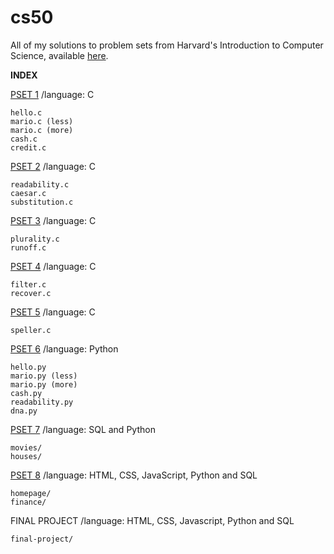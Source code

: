 # cs50
All of my solutions to problem sets from Harvard's Introduction to Computer Science, available <a href="https://cs50.harvard.edu/x/2020/">here</a>.

<b>INDEX</b>

  <a href="https://cs50.harvard.edu/x/2020/psets/1/">PSET 1</a>
    /language: C
    
    hello.c
    mario.c (less)
    mario.c (more)
    cash.c
    credit.c
    
  <a href="https://cs50.harvard.edu/x/2020/psets/2/">PSET 2</a>
    /language: C
    
    readability.c
    caesar.c
    substitution.c
    
  <a href="https://cs50.harvard.edu/x/2020/psets/3/">PSET 3</a>
    /language: C
      
    plurality.c
    runoff.c
      
  <a href="https://cs50.harvard.edu/x/2020/psets/4/">PSET 4</a>
    /language: C
     
    filter.c
    recover.c
      
  <a href="https://cs50.harvard.edu/x/2020/psets/5/">PSET 5</a>
    /language: C
     
    speller.c
      
  <a href="https://cs50.harvard.edu/x/2020/psets/6/">PSET 6</a>
    /language: Python
     
    hello.py
    mario.py (less)
    mario.py (more)
    cash.py
    readability.py
    dna.py
      
   <a href="https://cs50.harvard.edu/x/2020/psets/7/">PSET 7</a>
    /language: SQL and Python
    
    movies/
    houses/
      
   <a href="https://cs50.harvard.edu/x/2020/tracks/web/">PSET 8</a>
    /language: HTML, CSS, JavaScript, Python and SQL
    
    homepage/
    finance/
      
   FINAL PROJECT
    /language: HTML, CSS, Javascript, Python and SQL
      
    final-project/
